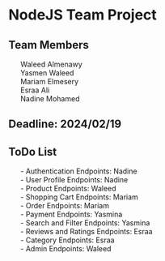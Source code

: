 <h1>NodeJS Team Project</h1>

<h2>Team Members</h2>

<ul>
    <il>Waleed Almenawy<br></il>
    <il>Yasmen Waleed<br></il>
    <il>Mariam Elmesery<br></il>
    <il>Esraa Ali<br></il>
    <il>Nadine Mohamed<br></il>
</ul>

<h2>Deadline: 2024/02/19</h2>

<h2>ToDo List</h2>

<ul>
    <il>
        - Authentication Endpoints: Nadine <br>
    </il>
    <il>
        - User Profile Endpoints: Nadine <br>
    </il>
    <il>
        - Product Endpoints: Waleed <br>
    </il>
    <il>
        - Shopping Cart Endpoints: Mariam <br>
    </il>
    <il>
        - Order Endpoints: Mariam <br>
    </il>
    <il>
        - Payment Endpoints: Yasmina <br>
    </il>
    <il>
        - Search and Filter Endpoints: Yasmina <br>
    </il>
    <il>
        - Reviews and Ratings Endpoints: Esraa <br>
    </il>
    <il>
        - Category Endpoints: Esraa <br>
    </il>
    <il>
        - Admin Endpoints: Waleed <br>
    </il>
</ul>

